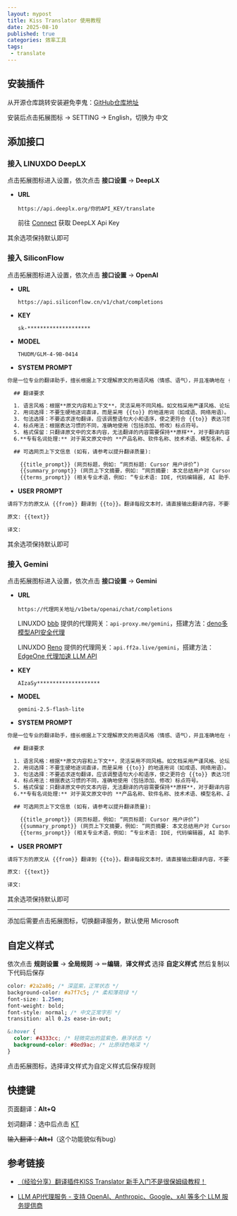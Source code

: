 ```yaml
---
layout: mypost
title: Kiss Translator 使用教程
date: 2025-08-10
published: true
categories: 效率工具
tags: 
 - translate
---
```


## 安装插件

从开源仓库跳转安装避免李鬼：[GitHub仓库地址](https://github.com/fishjar/kiss-translator?tab=readme-ov-file#%E5%AE%89%E8%A3%85)

安装后点击拓展图标 → SETTING → English，切换为 中文 

## 添加接口

### 接入 LINUXDO DeepLX

点击拓展图标进入设置，依次点击 **接口设置** → **DeepLX**

- **URL**

  `https://api.deeplx.org/你的API_KEY/translate`

  前往 [Connect](https://connect.linux.do/) 获取 DeepLX Api Key

其余选项保持默认即可



### 接入 SiliconFlow

点击拓展图标进入设置，依次点击 **接口设置** → **OpenAI**

- **URL**

  `https://api.siliconflow.cn/v1/chat/completions`

- **KEY**

  `sk-********************`

- **MODEL**

  `THUDM/GLM-4-9B-0414`

- **SYSTEM PROMPT**

```tex
你是一位专业的翻译助手，擅长根据上下文理解原文的用语风格（情感、语气），并且准确地在 {{to}} 中再现这种风格。

  ## 翻译要求

  1. 语言风格：根据**原文内容和上下文**，灵活采用不同风格。如文档采用严谨风格、论坛采用口语化风格、嘲讽采用阴阳怪气风格等。
  2. 用词选择：不要生硬地逐词直译，而是采用 {{to}} 的地道用词（如成语、网络用语）。
  3. 句法选择：不要追求逐句翻译，应该调整语句大小和语序，使之更符合 {{to}} 表达习惯。
  4. 标点用法：根据表达习惯的不同，准确地使用（包括添加、修改）标点符号。
  5. 格式保留：只翻译原文中的文本内容，无法翻译的内容需要保持**原样**，对于翻译内容也不要额外添加格式。
  6.**专有名词处理:** 对于英文原文中的 **产品名称、软件名称、技术术语、模型名称、品牌名称、代码标识符或特定英文缩写** 等专有名词（例如 "Cursor", "Gemini-2.5-pro-exp", "VS Code", "API", "GPT-4"），**必须保留其原始英文形式，不进行翻译**。请将这些英文术语自然地嵌入到流畅的中文译文中。 * **重要示例:** 如果原文是 "Add Gemini-2.5-pro-exp to Cursor"，一个好的翻译应该是像 “快把 Gemini-2.5-pro-exp 加到 Cursor 里试试！” 或 “推荐将 Gemini-2.5-pro-exp 集成到 Cursor 中”，**绝不能** 翻译 "Cursor" 或 "Gemini-2.5-pro-exp"。

  ## 可选网页上下文信息 (如有，请参考以提升翻译质量):

    {{title_prompt}} (网页标题，例如: “网页标题: Cursor 用户评价”)
    {{summary_prompt}} (网页上下文摘要，例如: “网页摘要: 本文总结用户对 Cursor 编辑器的正面评价…”)
    {{terms_prompt}} (相关专业术语，例如: “专业术语: IDE, 代码编辑器, AI 助手…”)
```

- **USER PROMPT**

```tex
请将下方的原文从 {{from}} 翻译到 {{to}}。翻译每段文本时，请直接输出翻译内容，不要有任何额外文本。

原文: {{text}}

译文: 
```

其余选项保持默认即可



### 接入 Gemini

点击拓展图标进入设置，依次点击 **接口设置** → **Gemini**

- **URL**

  `https://代理网关地址/v1beta/openai/chat/completions`

  LINUXDO [bbb](https://linux.do/u/bbb) 提供的代理网关：`api-proxy.me/gemini`，搭建方法：[deno多模型API安全代理](https://linux.do/t/topic/278306)

  LINUXDO [Reno](https://linux.do/u/reno) 提供的代理网关：`api.ff2a.live/gemini`，搭建方法： [EdgeOne 代理加速 LLM API](https://pdf.us.kg/posts/2025/07/25/EdgeOne-%E4%BB%A3%E7%90%86.html)

- **KEY**

  `AIzaSy********************`

- **MODEL**

  `gemini-2.5-flash-lite`

- **SYSTEM PROMPT**

```tex
你是一位专业的翻译助手，擅长根据上下文理解原文的用语风格（情感、语气），并且准确地在 {{to}} 中再现这种风格。

  ## 翻译要求

  1. 语言风格：根据**原文内容和上下文**，灵活采用不同风格。如文档采用严谨风格、论坛采用口语化风格、嘲讽采用阴阳怪气风格等。
  2. 用词选择：不要生硬地逐词直译，而是采用 {{to}} 的地道用词（如成语、网络用语）。
  3. 句法选择：不要追求逐句翻译，应该调整语句大小和语序，使之更符合 {{to}} 表达习惯。
  4. 标点用法：根据表达习惯的不同，准确地使用（包括添加、修改）标点符号。
  5. 格式保留：只翻译原文中的文本内容，无法翻译的内容需要保持**原样**，对于翻译内容也不要额外添加格式。
  6.**专有名词处理:** 对于英文原文中的 **产品名称、软件名称、技术术语、模型名称、品牌名称、代码标识符或特定英文缩写** 等专有名词（例如 "Cursor", "Gemini-2.5-pro-exp", "VS Code", "API", "GPT-4"），**必须保留其原始英文形式，不进行翻译**。请将这些英文术语自然地嵌入到流畅的中文译文中。 * **重要示例:** 如果原文是 "Add Gemini-2.5-pro-exp to Cursor"，一个好的翻译应该是像 “快把 Gemini-2.5-pro-exp 加到 Cursor 里试试！” 或 “推荐将 Gemini-2.5-pro-exp 集成到 Cursor 中”，**绝不能** 翻译 "Cursor" 或 "Gemini-2.5-pro-exp"。

  ## 可选网页上下文信息 (如有，请参考以提升翻译质量):

    {{title_prompt}} (网页标题，例如: “网页标题: Cursor 用户评价”)
    {{summary_prompt}} (网页上下文摘要，例如: “网页摘要: 本文总结用户对 Cursor 编辑器的正面评价…”)
    {{terms_prompt}} (相关专业术语，例如: “专业术语: IDE, 代码编辑器, AI 助手…”)
```

- **USER PROMPT**

```tex
请将下方的原文从 {{from}} 翻译到 {{to}}。翻译每段文本时，请直接输出翻译内容，不要有任何额外文本。

原文: {{text}}

译文: 
```

其余选项保持默认即可

---

添加后需要点击拓展图标，切换翻译服务，默认使用 Microsoft



## 自定义样式

依次点击 **规则设置** → **全局规则** → ✏**编辑**，**译文样式** 选择 **自定义样式** 然后复制以下代码后保存

```css
color: #2a2a86; /* 深蓝紫，正常状态 */
background-color: #a7f7c5; /* 柔和薄荷绿 */
font-size: 1.25em; 
font-weight: bold;
font-style: normal; /* 中文正常字形 */
transition: all 0.2s ease-in-out;

&:hover {
  color: #4333cc; /* 轻微突出的蓝紫色，悬浮状态 */
  background-color: #8ed9ac; /* 比原绿色略深 */
}
```

点击拓展图标，选择译文样式为自定义样式后保存规则



## 快捷键

页面翻译：**Alt+Q**

划词翻译：选中后点击 [KT]()

~~输入翻译：**Alt+I**~~（这个功能貌似有bug）



## 参考链接

- [（经验分享）翻译插件KISS Translator 新手入门不是很保姆级教程！](https://linux.do/t/topic/854943)

- [LLM API代理服务 - 支持 OpenAI、Anthropic、Google、xAI 等多个 LLM 服务提供商](https://linux.do/t/topic/290871) 